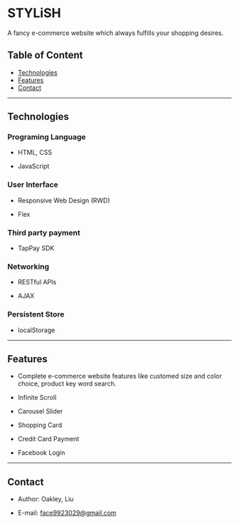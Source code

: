 # STYLiSH

A fancy e-commerce website which always fulfills your shopping desires.

## Table of Content

- [Technologies](#Technologies)
- [Features](#Features)
- [Contact](#Contact)

---

## Technologies

### Programing Language

- HTML, CSS

- JavaScript

### User Interface

- Responsive Web Design (RWD)

- Flex

### Third party payment

- TapPay SDK

### Networking

- RESTful APIs

- AJAX

### Persistent Store

- localStorage

---

## Features

- Complete e-commerce website features like customed size and color choice, product key word search.

- Infinite Scroll
- Carousel Slider
- Shopping Card
- Credit Card Payment
- Facebook Login

---

## Contact

- Author: Oakley, Liu

- E-mail: [face9923029@gmail.com](mailto:face9923029@gmail.com)
